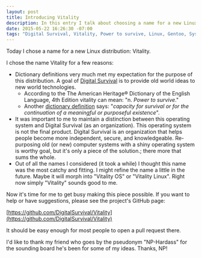 ```yaml
---
layout: post
title: Introducing Vitality
description: In this entry I talk about choosing a name for a new Linux distribution
date: 2015-05-22 16:26:30 -07:00
tags: "Digital Survival, Vitality, Power to survive, Linux, Gentoo, Systemd"
---
```


Today I chose a name for a new Linux distribution: Vitality.

I chose the name Vitality for a few reasons:

* Dictionary definitions very much met my expectation for the purpose of this distribution.  A goal of [Digital Survival](http://www.digitalsurvival.us/) is to provide old world ideas to new world technologies.
    * According to the The American Heritage® Dictionary of the English Language, 4th Edition vitality can mean: "n. *Power to survive*."
    * Another [dictionary definition](http://dictionary.reference.com/browse/vitality) says: "*capacity for survival or for the continuation of a meaningful or purposeful existence*". 
* It was important to me to maintain a distinction between this operating system and Digital Survival (as an organization). This operating system is not the final product. Digital Survival is an organization that helps people become more independent, secure, and knowledgeable. Re-purposing old (or new) computer systems with a shiny operating system is worthy goal, but it's only a piece of the solution.; there more that sums the whole.
* Out of all the names I considered (it took a while) I thought this name was the most catchy and fitting. I might refine the name a little in the future. Maybe it will morph into "Vitality OS" or "Vitality Linux". Right now simply "Vitality" sounds good to me.

Now it's time for me to get busy making this piece possible. If you want to help or have suggestions, please see the project's GitHub page:

[https://github.com/DigitalSurvival/Vitality](https://github.com/DigitalSurvival/Vitality)

It should be easy enough for most people to open a pull request there.

I'd like to thank my friend who goes by the pseudonym "NP-Hardass" for the sounding board he's been for some of my ideas. Thanks, NP!